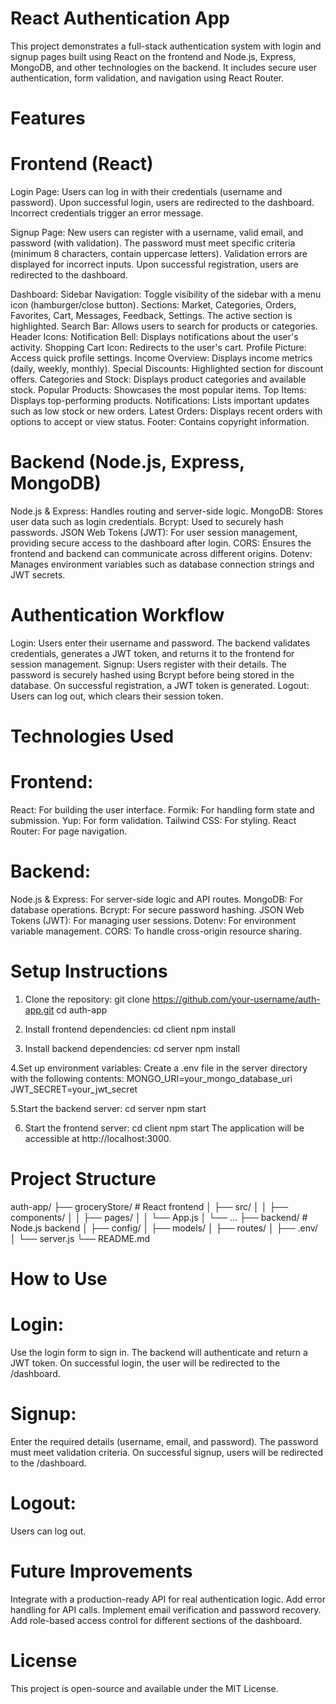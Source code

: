# React Authentication App
This project demonstrates a full-stack authentication system with login and signup pages built using React on the frontend and Node.js, Express, MongoDB, and other technologies on the backend. It includes secure user authentication, form validation, and navigation using React Router.

# Features
# Frontend (React)
Login Page:
Users can log in with their credentials (username and password).
Upon successful login, users are redirected to the dashboard.
Incorrect credentials trigger an error message.

Signup Page:
New users can register with a username, valid email, and password (with validation).
The password must meet specific criteria (minimum 8 characters, contain uppercase letters).
Validation errors are displayed for incorrect inputs.
Upon successful registration, users are redirected to the dashboard.

Dashboard:
   Sidebar Navigation:
   Toggle visibility of the sidebar with a menu icon (hamburger/close button).
   Sections: Market, Categories, Orders, Favorites, Cart, Messages, Feedback, Settings.
   The active section is highlighted.
   Search Bar: Allows users to search for products or categories.
   Header Icons:
   Notification Bell: Displays notifications about the user's activity.
   Shopping Cart Icon: Redirects to the user's cart.
   Profile Picture: Access quick profile settings.
   Income Overview: Displays income metrics (daily, weekly, monthly).
   Special Discounts: Highlighted section for discount offers.
   Categories and Stock: Displays product categories and available stock.
   Popular Products: Showcases the most popular items.
   Top Items: Displays top-performing products.
   Notifications: Lists important updates such as low stock or new orders.
   Latest Orders: Displays recent orders with options to accept or view status.
   Footer: Contains copyright information.

# Backend (Node.js, Express, MongoDB)
Node.js & Express: Handles routing and server-side logic.
MongoDB: Stores user data such as login credentials.
Bcrypt: Used to securely hash passwords.
JSON Web Tokens (JWT): For user session management, providing secure access to the dashboard after login.
CORS: Ensures the frontend and backend can communicate across different origins.
Dotenv: Manages environment variables such as database connection strings and JWT secrets.

# Authentication Workflow
Login: Users enter their username and password. The backend validates credentials, generates a JWT token, and returns it to the frontend for session management.
Signup: Users register with their details. The password is securely hashed using Bcrypt before being stored in the database. On successful registration, a JWT token is generated.
Logout: Users can log out, which clears their session token.

# Technologies Used
# Frontend:
   React: For building the user interface.
   Formik: For handling form state and submission.
   Yup: For form validation.
   Tailwind CSS: For styling.
   React Router: For page navigation.
# Backend:
   Node.js & Express: For server-side logic and API routes.
   MongoDB: For database operations.
   Bcrypt: For secure password hashing.
   JSON Web Tokens (JWT): For managing user sessions.
   Dotenv: For environment variable management.
   CORS: To handle cross-origin resource sharing.

# Setup Instructions
1. Clone the repository:
git clone https://github.com/your-username/auth-app.git
cd auth-app

2. Install frontend dependencies:
cd client
npm install

3. Install backend dependencies:
cd server
npm install

4.Set up environment variables: Create a .env file in the server directory with the following contents:
MONGO_URI=your_mongo_database_uri
JWT_SECRET=your_jwt_secret

5.Start the backend server:
cd server
npm start

6. Start the frontend server:
cd client
npm start
The application will be accessible at http://localhost:3000.

# Project Structure
auth-app/
 ├── groceryStore/        # React frontend
 │   ├── src/
 │   │   ├── components/
 │   │   ├── pages/
 │   │   └── App.js
 │   └── ...
 ├── backend/        # Node.js backend
 │   ├── config/
 │   ├── models/
 │   ├── routes/
 │   ├── .env/
 │   └── server.js
└── README.md

# How to Use

# Login:
Use the login form to sign in.
The backend will authenticate and return a JWT token.
On successful login, the user will be redirected to the /dashboard.
# Signup:
Enter the required details (username, email, and password).
The password must meet validation criteria.
On successful signup, users will be redirected to the /dashboard.
# Logout:
Users can log out.

# Future Improvements
Integrate with a production-ready API for real authentication logic.
Add error handling for API calls.
Implement email verification and password recovery.
Add role-based access control for different sections of the dashboard.

# License
This project is open-source and available under the MIT License.
